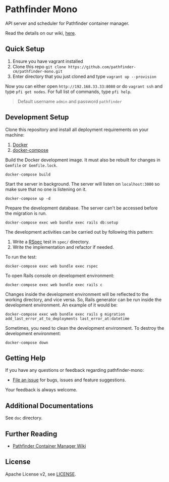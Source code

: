 # Pathfinder Mono

API server and scheduler for Pathfinder container manager.

Read the details on our wiki, [here][pathfinder-cm-wiki].

## Quick Setup

1. Ensure you have vagrant installed
2. Clone this repo `git clone https://github.com/pathfinder-cm/pathfinder-mono.git`
2. Enter directory that you just cloned and type `vagrant up --provision`

Now you can either open `http://192.168.33.33:8080` or do `vagrant ssh` and type `pfi get nodes`. For full list of commands, type `pfi help`.

> Default username `admin` and password `pathfinder`

## Development Setup

Clone this repository and install all deployment requirements on your machine:
1. [Docker](https://docker.com)
2. [docker-compose](https://docs.docker.com/compose)

Build the Docker development image. It must also be rebuilt for changes in `Gemfile` or` Gemfile.lock`.
```
docker-compose build
```

Start the server in background. The server will listen on `localhost:3000` so make sure that no one is listening on it.
```
docker-compose up -d
```

Prepare the development database. The server can't be accessed before the migration is run.
```
docker-compose exec web bundle exec rails db:setup
```

The development activities can be carried out by following this pattern:
1. Write a [RSpec](https://rspec.info) test in `spec/` directory.
2. Write the implementation and refactor if needed.

To run the test:
```
docker-compose exec web bundle exec rspec
```

To open Rails console on development environment:
```
docker-compose exec web bundle exec rails c
```

Changes inside the development environment will be reflected to the working directory, and vice versa. So, Rails generator can be run inside the development environment. An example of it would be:
```
docker-compose exec web bundle exec rails g migration add_last_error_at_to_deployments last_error_at:datetime
```

Sometimes, you need to clean the development environment. To destroy the development environment:
```
docker-compose down
```

## Getting Help

If you have any questions or feedback regarding pathfinder-mono:

- [File an issue](https://github.com/pathfinder-cm/pathfinder-mono/issues/new) for bugs, issues and feature suggestions.

Your feedback is always welcome.

## Additional Documentations

See `doc` directory.

## Further Reading

- [Pathfinder Container Manager Wiki][pathfinder-cm-wiki]

[pathfinder-cm-wiki]: https://github.com/pathfinder-cm/wiki

## License

Apache License v2, see [LICENSE](LICENSE).
